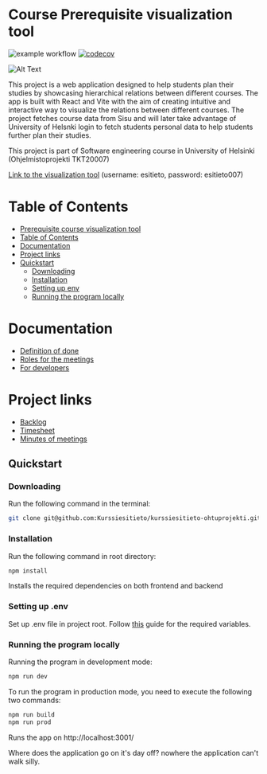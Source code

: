 # Course Prerequisite visualization tool
![example workflow](https://github.com/Kurssiesitieto/kurssiesitieto-ohtuprojekti/actions/workflows/staging.yml/badge.svg)
[![codecov](https://codecov.io/gh/Kurssiesitieto/kurssiesitieto-ohtuprojekti/graph/badge.svg?token=DPW7GY90EK)](https://codecov.io/gh/Kurssiesitieto/kurssiesitieto-ohtuprojekti)

![Alt Text](https://github.com/Kurssiesitieto/kurssiesitieto-ohtuprojekti/blob/main/documentation/images/banner.gif)

This project is a web application designed to help students plan their studies by showcasing hierarchical relations between different courses. The app is built with React and Vite with the aim of creating intuitive and interactive way to visualize the relations between different courses. The project fetches course data from Sisu and will later take advantage of University of Helsnki login to fetch students personal data to help students further plan their studies. 

This project is part of Software engineering course in University of Helsinki (Ohjelmistoprojekti TKT20007)

[Link to the visualization tool](https://shibboleth.ext.ocp-test-0.k8s.it.helsinki.fi/esitieto) (username: esitieto, password: esitieto007)

# Table of Contents
- [Prerequisite course visualization tool](#course-prerequisite-visualization-tool)
- [Table of Contents](#table-of-contents)
- [Documentation](#documentation)
- [Project links](#project-links)
- [Quickstart](#quickstart)
  - [Downloading](#downloading)
  - [Installation](#installation)
  - [Setting up env](#setting-up-env)
  - [Running the program locally](#running-the-program-locally)

# Documentation
- [Definition of done](https://github.com/Kurssiesitieto/kurssiesitieto-ohtuprojekti/blob/main/documentation/definition-of-done.md)
- [Roles for the meetings](https://github.com/Kurssiesitieto/kurssiesitieto-ohtuprojekti/blob/main/documentation/roles-for-the-meetings.md)
- [For developers](https://github.com/Kurssiesitieto/kurssiesitieto-ohtuprojekti/blob/main/documentation/readme.md)

# Project links
- [Backlog](https://github.com/orgs/Kurssiesitieto/projects/2)
- [Timesheet](https://docs.google.com/spreadsheets/d/1vvUljnH17TXNOLkz6lFW4YPMWOk6QO8IYzd4c9X_hcw/edit?pli=1#gid=743230294)
- [Minutes of meetings](https://github.com/Kurssiesitieto/kurssiesitieto-ohtuprojekti/blob/main/documentation/meetings.md)

## Quickstart

### Downloading
Run the following command in the terminal:
```bash
git clone git@github.com:Kurssiesitieto/kurssiesitieto-ohtuprojekti.git
```
### Installation
Run the following command in root directory:

```bash
npm install
```
Installs the required dependencies on both frontend and backend

### Setting up .env

Set up .env file in project root. Follow [this](https://github.com/Kurssiesitieto/kurssiesitieto-ohtuprojekti/blob/main/documentation/developer/setting-up-env.md) guide for the required variables.

### Running the program locally

Running the program in development mode:

```bash
npm run dev 
```
To run the program in production mode, you need to execute the following two commands:

```bash
npm run build 
npm run prod
```

Runs the app on http://localhost:3001/


Where does the application go on it's day off? nowhere the application can't walk silly.
